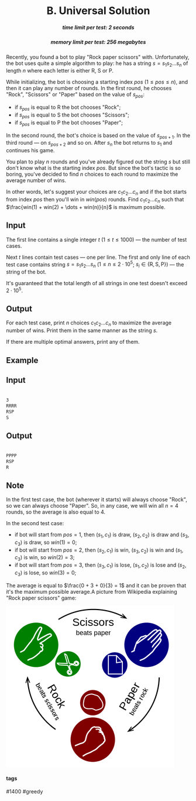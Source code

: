 <h1 style='text-align: center;'> B. Universal Solution</h1>

<h5 style='text-align: center;'>time limit per test: 2 seconds</h5>
<h5 style='text-align: center;'>memory limit per test: 256 megabytes</h5>

Recently, you found a bot to play "Rock paper scissors" with. Unfortunately, the bot uses quite a simple algorithm to play: he has a string $s = s_1 s_2 \dots s_{n}$ of length $n$ where each letter is either R, S or P.

While initializing, the bot is choosing a starting index $pos$ ($1 \le pos \le n$), and then it can play any number of rounds. In the first round, he chooses "Rock", "Scissors" or "Paper" based on the value of $s_{pos}$: 

* if $s_{pos}$ is equal to R the bot chooses "Rock";
* if $s_{pos}$ is equal to S the bot chooses "Scissors";
* if $s_{pos}$ is equal to P the bot chooses "Paper";

In the second round, the bot's choice is based on the value of $s_{pos + 1}$. In the third round — on $s_{pos + 2}$ and so on. After $s_n$ the bot returns to $s_1$ and continues his game.

You plan to play $n$ rounds and you've already figured out the string $s$ but still don't know what is the starting index $pos$. But since the bot's tactic is so boring, you've decided to find $n$ choices to each round to maximize the average number of wins.

In other words, let's suggest your choices are $c_1 c_2 \dots c_n$ and if the bot starts from index $pos$ then you'll win in $win(pos)$ rounds. Find $c_1 c_2 \dots c_n$ such that $\frac{win(1) + win(2) + \dots + win(n)}{n}$ is maximum possible.

## Input

The first line contains a single integer $t$ ($1 \le t \le 1000$) — the number of test cases.

Next $t$ lines contain test cases — one per line. The first and only line of each test case contains string $s = s_1 s_2 \dots s_{n}$ ($1 \le n \le 2 \cdot 10^5$; $s_i \in \{\text{R}, \text{S}, \text{P}\}$) — the string of the bot.

It's guaranteed that the total length of all strings in one test doesn't exceed $2 \cdot 10^5$.

## Output

For each test case, print $n$ choices $c_1 c_2 \dots c_n$ to maximize the average number of wins. Print them in the same manner as the string $s$.

If there are multiple optimal answers, print any of them.

## Example

## Input


```

3
RRRR
RSP
S

```
## Output


```

PPPP
RSP
R
```
## Note

In the first test case, the bot (wherever it starts) will always choose "Rock", so we can always choose "Paper". So, in any case, we will win all $n = 4$ rounds, so the average is also equal to $4$.

In the second test case: 

* if bot will start from $pos = 1$, then $(s_1, c_1)$ is draw, $(s_2, c_2)$ is draw and $(s_3, c_3)$ is draw, so $win(1) = 0$;
* if bot will start from $pos = 2$, then $(s_2, c_1)$ is win, $(s_3, c_2)$ is win and $(s_1, c_3)$ is win, so $win(2) = 3$;
* if bot will start from $pos = 3$, then $(s_3, c_1)$ is lose, $(s_1, c_2)$ is lose and $(s_2, c_3)$ is lose, so $win(3) = 0$;

 The average is equal to $\frac{0 + 3 + 0}{3} = 1$ and it can be proven that it's the maximum possible average.A picture from Wikipedia explaining "Rock paper scissors" game: 

 ![](images/ab57721bf5f3c424813f2beb435d9db777b38e66.png) 

#### tags 

#1400 #greedy 